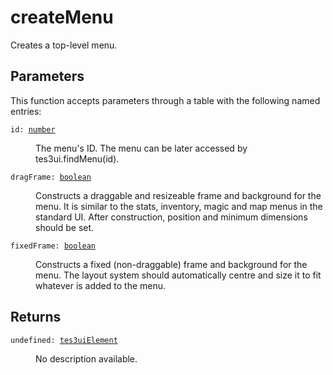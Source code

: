 # createMenu

Creates a top-level menu.

## Parameters

This function accepts parameters through a table with the following named entries:

<dl class="describe">
<dt><code class="descname">id: <a href="https://mwse.readthedocs.io/en/latest/lua/type/number.html">number</a></code></dt>
<dd>

The menu's ID. The menu can be later accessed by tes3ui.findMenu(id).

</dd>
<dt><code class="descname">dragFrame: <a href="https://mwse.readthedocs.io/en/latest/lua/type/boolean.html">boolean</a></code></dt>
<dd>

Constructs a draggable and resizeable frame and background for the menu. It is similar to the stats, inventory, magic and map menus in the standard UI. After construction, position and minimum dimensions should be set.

</dd>
<dt><code class="descname">fixedFrame: <a href="https://mwse.readthedocs.io/en/latest/lua/type/boolean.html">boolean</a></code></dt>
<dd>

Constructs a fixed (non-draggable) frame and background for the menu. The layout system should automatically centre and size it to fit whatever is added to the menu.

</dd>
</dl>

## Returns

<dl class="describe">
<dt><code class="descname">undefined: <a href="https://mwse.readthedocs.io/en/latest/lua/type/tes3uiElement.html">tes3uiElement</a></code></dt>
<dd>

No description available.

</dd>
</dl>
